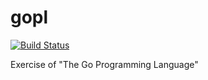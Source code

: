 # gopl

[![Build Status](https://travis-ci.org/kdama/gopl.svg?branch=master)](https://travis-ci.org/kdama/gopl)

Exercise of "The Go Programming Language"
